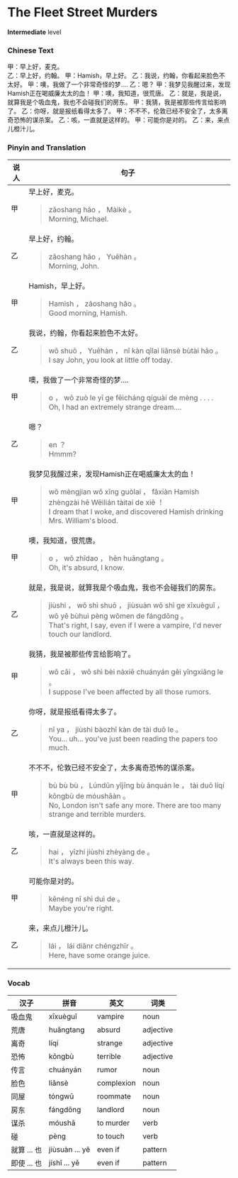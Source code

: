 # The Fleet Street Murders
**Intermediate** level
### Chinese Text
甲：早上好，麦克。<br />乙：早上好，约翰。
甲：Hamish，早上好。
乙：我说，约翰，你看起来脸色不太好。
甲：噢，我做了一个非常奇怪的梦....
乙：嗯？
甲：我梦见我醒过来，发现Hamish正在喝威廉太太的血！
甲：噢，我知道，很荒唐。
乙：就是，我是说，就算我是个吸血鬼，我也不会碰我们的房东。
甲：我猜，我是被那些传言给影响了。
乙：你呀，就是报纸看得太多了。
甲：不不不，伦敦已经不安全了，太多离奇恐怖的谋杀案。
乙：咳，一直就是这样的。
甲：可能你是对的。
乙：来，来点儿橙汁儿。

### Pinyin and Translation
|说人|句子|
|----|----|
|甲|早上好，麦克。<blockquote>zǎoshang hǎo ， Màikè 。<br />Morning, Michael.</blockquote>|
|乙|早上好，约翰。<blockquote>zǎoshang hǎo ， Yuēhàn 。<br />Morning, John.</blockquote>|
|甲|Hamish，早上好。<blockquote>Hamish ， zǎoshang hǎo 。<br />Good morning, Hamish.</blockquote>|
|乙|我说，约翰，你看起来脸色不太好。<blockquote>wǒ shuō ， Yuēhàn ， nǐ kàn qǐlai liǎnsè bùtài hǎo 。<br />I say John, you look at little off today.</blockquote>|
|甲|噢，我做了一个非常奇怪的梦....<blockquote>o ， wǒ zuò le yī ge fēicháng qíguài de mèng . . . .<br />Oh, I had an extremely strange dream....</blockquote>|
|乙|嗯？<blockquote>en ？<br />Hmmm?</blockquote>|
|甲|我梦见我醒过来，发现Hamish正在喝威廉太太的血！<blockquote>wǒ mèngjian wǒ xǐng guòlai ， fāxiàn Hamish zhèngzài hē Wēilián tàitai de xiě ！<br />I dream that I woke, and discovered Hamish drinking Mrs. William's blood.</blockquote>|
|甲|噢，我知道，很荒唐。<blockquote>o ， wǒ zhīdao ， hěn huāngtang 。<br />Oh, it's absurd, I know.</blockquote>|
|乙|就是，我是说，就算我是个吸血鬼，我也不会碰我们的房东。<blockquote>jiùshi ， wǒ shì shuō ， jiùsuàn wǒ shì ge xīxuèguǐ ， wǒ yě bùhuì pèng wǒmen de fángdōng 。<br />That's right, I say, even if I were a vampire, I'd never touch our landlord.</blockquote>|
|甲|我猜，我是被那些传言给影响了。<blockquote>wǒ cāi ， wǒ shì bèi nàxiē chuányán gěi yǐngxiǎng le 。<br />I suppose I've been affected by all those rumors.</blockquote>|
|乙|你呀，就是报纸看得太多了。<blockquote>nǐ ya ， jiùshi bàozhǐ kàn de tài duō le 。<br />You... uh... you've just been reading the papers too much.</blockquote>|
|甲|不不不，伦敦已经不安全了，太多离奇恐怖的谋杀案。<blockquote>bù bù bù ， Lúndūn yǐjīng bù ānquán le ， tài duō líqí kǒngbù de móushāàn 。<br />No, London isn't safe any more. There are too many strange and terrible murders.</blockquote>|
|乙|咳，一直就是这样的。<blockquote>hai ， yīzhí jiùshi zhèyàng de 。<br />It's always been this way.</blockquote>|
|甲|可能你是对的。<blockquote>kěnéng nǐ shì duì de 。<br />Maybe you're right.</blockquote>|
|乙|来，来点儿橙汁儿。<blockquote>lái ， lái diǎnr chéngzhīr 。<br />Here, have some orange juice.</blockquote>|
### Vocab
|汉子|拼音|英文|词类|
|----|----|----|----|
|吸血鬼|xīxuèguǐ|vampire|noun|
|荒唐|huāngtang|absurd|adjective|
|离奇|líqí|strange|adjective|
|恐怖|kǒngbù|terrible|adjective|
|传言|chuányán|rumor|noun|
|脸色|liǎnsè|complexion|noun|
|同屋|tóngwū|roommate|noun|
|房东|fángdōng|landlord|noun|
|谋杀|móushā|to murder|verb|
|碰|pèng|to touch|verb|
|就算 ... 也|jiùsuàn ... yě|even if|pattern|
|即使 ... 也|jíshǐ ... yě|even if|pattern|